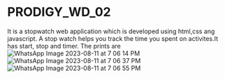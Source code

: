 # PRODIGY_WD_02
It is a stopwatch web application which is developed using html,css ang javascript.
A stop watch helps you  track the time you spent on activites.It has start, stop and timer.
The prints are 
![WhatsApp Image 2023-08-11 at 7 06 14 PM](https://github.com/ANCYJOE123/PRODIGY_WD_02/assets/123748672/9f00c3be-9ed3-4c00-b2aa-f5a257e4d9c1)
![WhatsApp Image 2023-08-11 at 7 06 37 PM](https://github.com/ANCYJOE123/PRODIGY_WD_02/assets/123748672/2d545818-6569-463d-a972-5d35d6fabe67)
![WhatsApp Image 2023-08-11 at 7 06 55 PM](https://github.com/ANCYJOE123/PRODIGY_WD_02/assets/123748672/e082569a-f9c9-4c9b-b84a-e45544939758)


